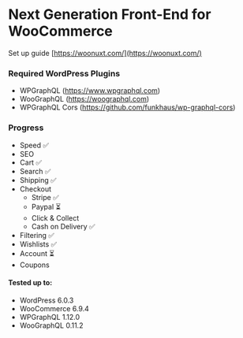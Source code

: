 # Next Generation Front-End for WooCommerce
Set up guide [https://woonuxt.com/](https://woonuxt.com/)

### Required WordPress Plugins
* WPGraphQL (https://www.wpgraphql.com)
* WooGraphQL (https://woographql.com)
* WPGraphQL Cors (https://github.com/funkhaus/wp-graphql-cors)

### Progress
 * Speed ✅
 * SEO 
 * Cart ✅
 * Search ✅
 * Shipping ✅
 * Checkout
   * Stripe ✅
   * Paypal ⏳
   * Click & Collect 
   * Cash on Delivery ✅
 * Filtering ✅
 * Wishlists ✅
 * Account ⏳
 * Coupons

#### Tested up to: 
* WordPress 6.0.3
* WooCommerce 6.9.4
* WPGraphQL 1.12.0
* WooGraphQL 0.11.2
